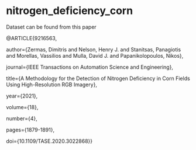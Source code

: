 # nitrogen_deficiency_corn

Dataset can be found from this paper 

@ARTICLE{9216563,

  author={Zermas, Dimitris and Nelson, Henry J. and Stanitsas, Panagiotis and Morellas, Vassilios and Mulla, David J. and Papanikolopoulos, Nikos},

  journal={IEEE Transactions on Automation Science and Engineering}, 

  title={A Methodology for the Detection of Nitrogen Deficiency in Corn Fields Using High-Resolution RGB Imagery}, 

  year={2021},

  volume={18},

  number={4},

  pages={1879-1891},

  doi={10.1109/TASE.2020.3022868}}
